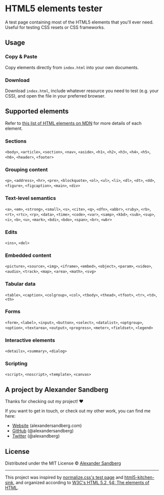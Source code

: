 # HTML5 elements tester

A test page containing most of the HTML5 elements that you'll ever need. Useful for testing CSS resets or CSS frameworks.

## Usage
### Copy & Paste
Copy elements directly from `index.html` into your own documents.

### Download
Download `index.html`, include whatever resource you need to test (e.g. your CSS), and open the file in your preferred browser.

## Supported elements
Refer to [this list of HTML elements on MDN](https://developer.mozilla.org/en-US/docs/Web/HTML/Element) for more details of each element.

### Sections
`<body>`, `<article>`, `<section>`, `<nav>`, `<aside>`, `<h1>`, `<h2>`, `<h3>`, `<h4>`, `<h5>`, `<h6>`, `<header>`, `<footer>`

### Grouping content
`<p>`, `<address>`, `<hr>`, `<pre>`, `<blockquote>`, `<ol>`, `<ul>`, `<li>`, `<dl>`, `<dt>`, `<dd>`, `<figure>`, `<figcaption>`, `<main>`, `<div>`

### Text-level semantics
`<a>`, `<em>`, `<strong>`, `<small>`, `<s>`, `<cite>`, `<q>`, `<dfn>`, `<abbr>`, `<ruby>`, `<rb>`, `<rt>`, `<rtc>`, `<rp>`, `<data>`, `<time>`, `<code>`, `<var>`, `<samp>`, `<kbd>`, `<sub>`, `<sup>`, `<i>`, `<b>`, `<u>`, `<mark>`, `<bdi>`, `<bdo>`, `<span>`, `<br>`, `<wbr>`

### Edits
`<ins>`, `<del>`

### Embedded content
`<picture>`, `<source>`, `<img>`, `<iframe>`, `<embed>`, `<object>`, `<param>`, `<video>`, `<audio>`, `<track>`, `<map>`, `<area>`, `<math>`, `<svg>`

### Tabular data
`<table>`, `<caption>`, `<colgroup>`, `<col>`, `<tbody>`, `<thead>`, `<tfoot>`, `<tr>`, `<td>`, `<th>`

### Forms
`<form>`, `<label>`, `<input>`, `<button>`, `<select>`, `<datalist>`, `<optgroup>`, `<option>`, `<textarea>`, `<output>`, `<progress>`, `<meter>`, `<fieldset>`, `<legend>`

### Interactive elements
`<details>`, `<summary>`, `<dialog>`

### Scripting
`<script>`, `<noscript>`, `<template>`, `<canvas>`

## A project by Alexander Sandberg

Thanks for checking out my project! ❤️

If you want to get in touch, or check out my other work, you can find me here:

- [Website](https://alexandersandberg.com) (alexandersandberg.com)
- [GitHub](https://github.com/alexandersandberg) (@alexandersandberg)
- [Twitter](https://twitter.com/alexandberg) (@alexandberg)

## License

Distributed under the MIT License © [Alexander Sandberg](https://github.com/alexandersandberg)

---

This project was inspired by [normalize.css's test page](https://github.com/necolas/normalize.css/blob/master/test.html) and [html5-kitchen-sink](https://github.com/dbox/html5-kitchen-sink), and organized according to [W3C's HTML 5.2, §4: The elements of HTML](https://www.w3.org/TR/2017/REC-html52-20171214/semantics.html#semantics).
